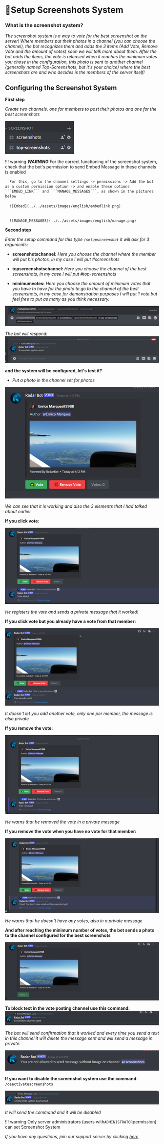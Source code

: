 # 📸Setup Screenshots System

### What is the screenshot system?

*The screenshot system is a way to vote for the best screenshot on the server! Where members put their photos in a channel (you can choose the channel), the bot recognizes them and adds the 3 items (Add Vote, Remove Vote and the amount of votes) soon we will talk more about them. After the bot adds the items, the vote is released when it reaches the minimum votes you chose in the configuration, this photo is sent to another channel (generally named Top-Screenshots, but it's your choice) where the best screenshots are and who decides is the members of the server itself!*


## Configuring the Screenshot System
**First step**

*Create two channels, one for members to post their photos and one for the best screenshots*


![Channels](../../assets/images/english/canais.png)

!!! warning
      ***WARNING***
      For the correct functioning of the screenshot system, check that the bot's permission to send Embed Message in these channels is enabled

      For this, go to the channel settings -> permissions -> Add the bot as a custom permission option -> and enable these options ```EMBED_LINK``` and ```MANAGE_MESSAGES```, as shown in the pictures below

      ![Embed](../../assets/images/english/embedlink.png)


      ![MANAGE_MESSAGES](../../assets/images/english/manage.png)


**Second step**


*Enter the setup command for this type ```/setupscreenshot``` 
it will ask for 3 arguments:*

* **screenshotschannel:** *Here you choose the channel where the member will put his photos, in my case I will put #screenshots*

* **topscreenshotschannel:** *Here you choose the channel of the best screenshots, in my case I will put #top-screenshots*

* **minimumvotes:** *Here you choose the amount of minimum votes that you have to have for the photo to go to the channel of the best screenshots, in my case for demonstration purposes I will put 1 vote but feel free to put as many as you think necessary.*

![Command](../../assets/images/english/setupscreenshots.png)

*The bot will respond:*
![Response](../../assets/images/english/responsescreen.png)

**and the system will be configured, let's test it?**

* *Put a photo in the channel set for photos*

![Screenshot](../../assets/images/english/Screenshot.png)

*We can see that it is working and also the 3 elements that I had talked about earlier*

**If you click vote:**

![Vote add](../../assets/images/english/vote.png)

*He registers the vote and sends a private message that it worked!*

**If you click vote but you already have a vote from that member:**

![Vote already voted](../../assets/images/english/voteadd.png)

*It doesn't let you add another vote, only one per member, the message is also private*

**If you remove the vote:**

![Vote Remove](../../assets/images/english/remove.png)

*He warns that he removed the vote in a private message*

**If you remove the vote when you have no vote for that member:**

![Not Have vote](../../assets/images/english/nothavevote.png)

*He warns that he doesn't have any votes, also in a private message*

**And after reaching the minimum number of votes, the bot sends a photo to the channel configured for the best screenshots**

![Top Screenshot](../../assets/images/english/top.png)

**To block text in the vote posting channel use this command:**
![Top Screenshot](../../assets/images/english/notext.png)

*The bot will send confirmation that it worked and every time you send a text in this channel it will delete the message sent and will send a message in private:*

![Private Message](../../assets/images/english/private.png)

**If you want to disable the screenshot system use the command:** ```/deactivatescreenshots ```


![Desactive](../../assets/images/english/desactive.png)

*It will send the command and it will be disabled*


!!! warning
      Only server administrators (users with`ADMINISTRATOR`permission) can set Screenshot System


*If you have any questions, join our support server by clicking [here](https://discord.com/invite/DEtGv4wUNX)*


